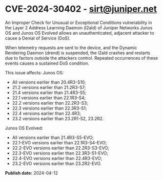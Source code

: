 # CVE-2024-30402 - sirt@juniper.net

An Improper Check for Unusual or Exceptional Conditions vulnerability in the Layer 2 Address Learning Daemon (l2ald) of Juniper Networks Junos OS and Junos OS Evolved allows an unauthenticated, adjacent attacker to cause a Denial of Service (DoS).

When telemetry requests are sent to the device, and the Dynamic Rendering Daemon (drend) is suspended, the l2ald crashes and restarts due to factors outside the attackers control. Repeated occurrences of these events causes a sustained DoS condition.


This issue affects:
Junos OS:
  *  All versions earlier than 20.4R3-S10;
  *  21.2 versions earlier than 21.2R3-S7;
  *  21.4 versions earlier than 21.4R3-S5;
  *  22.1 versions earlier than 22.1R3-S4;
  *  22.2 versions earlier than 22.2R3-S3;
  *  22.3 versions earlier than 22.3R3-S1;
  *  22.4 versions earlier than 22.4R3;
  *  23.2 versions earlier than 23.2R1-S2, 23.2R2.



Junos OS Evolved:

  *  All versions earlier than 21.4R3-S5-EVO;
  *  22.1-EVO versions earlier than 22.1R3-S4-EVO;
  *  22.2-EVO versions earlier than 22.2R3-S3-EVO;
  *  22.3-EVO versions earlier than 22.3R3-S1-EVO;
  *  22.4-EVO versions earlier than 22.4R3-EVO;
  *  23.2-EVO versions earlier than 23.2R2-EVO.

**Publish date:** 2024-04-12
